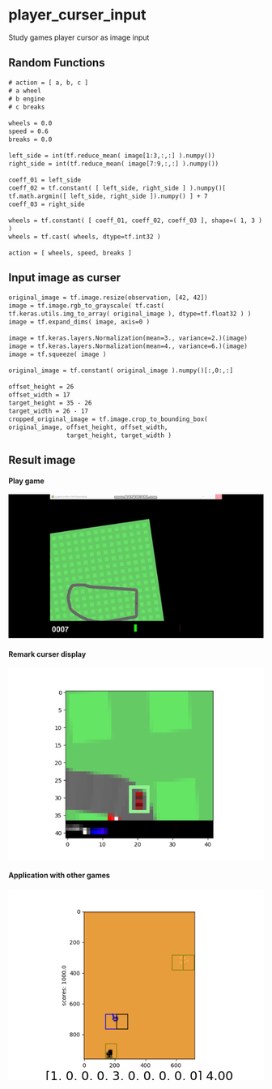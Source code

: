 # player_curser_input
Study games player cursor as image input

## Random Functions ##

```
# action = [ a, b, c ]
# a wheel
# b engine
# c breaks

wheels = 0.0
speed = 0.6
breaks = 0.0
	
left_side = int(tf.reduce_mean( image[1:3,:,:] ).numpy())
right_side = int(tf.reduce_mean( image[7:9,:,:] ).numpy())
	
coeff_01 = left_side
coeff_02 = tf.constant( [ left_side, right_side ] ).numpy()[ tf.math.argmin([ left_side, right_side ]).numpy() ] + 7
coeff_03 = right_side
	
wheels = tf.constant( [ coeff_01, coeff_02, coeff_03 ], shape=( 1, 3 ) )
wheels = tf.cast( wheels, dtype=tf.int32 )

action = [ wheels, speed, breaks ]
```

## Input image as curser ##

```
original_image = tf.image.resize(observation, [42, 42])
image = tf.image.rgb_to_grayscale( tf.cast( tf.keras.utils.img_to_array( original_image ), dtype=tf.float32 ) )
image = tf.expand_dims( image, axis=0 )
	
image = tf.keras.layers.Normalization(mean=3., variance=2.)(image)
image = tf.keras.layers.Normalization(mean=4., variance=6.)(image)
image = tf.squeeze( image )
	
original_image = tf.constant( original_image ).numpy()[:,0:,:]

offset_height = 26
offset_width = 17
target_height = 35 - 26
target_width = 26 - 17
cropped_original_image = tf.image.crop_to_bounding_box( original_image, offset_height, offset_width, 
				target_height, target_width )
```

## Result image ##

#### Play game ####

![Alt text](https://github.com/jkaewprateep/player_curser_input/blob/main/Car%20Racing.gif?raw=true "Title")

#### Remark curser display ####

![Alt text](https://github.com/jkaewprateep/player_curser_input/blob/main/Figure_1.png?raw=true "Title")

#### Application with other games #### 

![Alt text](https://github.com/jkaewprateep/player_curser_input/blob/main/02.png?raw=true "Title")
